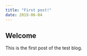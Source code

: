 ```yaml
---
title: "First post!"
date: 2019-06-04
---
```


## Welcome

This is the first post of the test blog.
